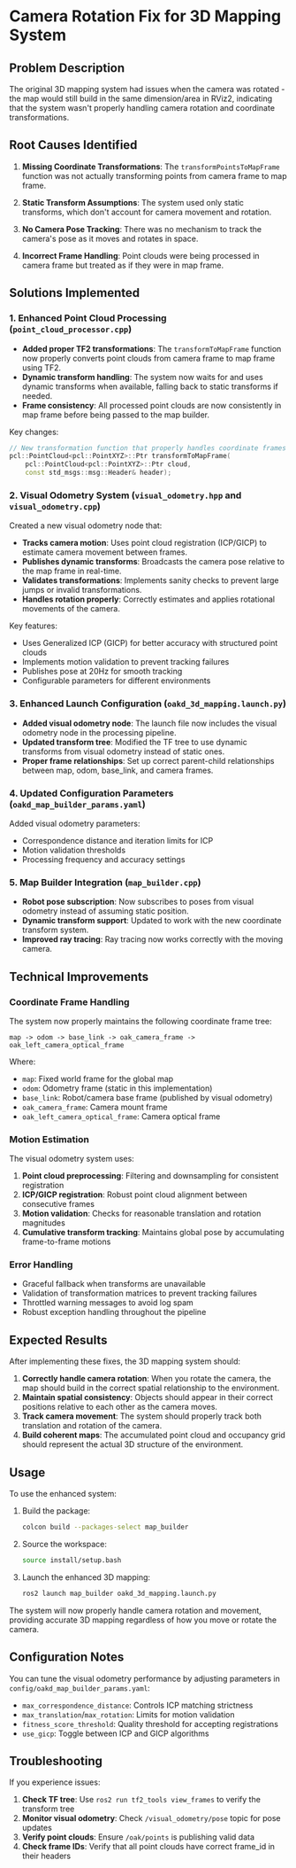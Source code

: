 # Camera Rotation Fix for 3D Mapping System

## Problem Description
The original 3D mapping system had issues when the camera was rotated - the map would still build in the same dimension/area in RViz2, indicating that the system wasn't properly handling camera rotation and coordinate transformations.

## Root Causes Identified

1. **Missing Coordinate Transformations**: The `transformPointsToMapFrame` function was not actually transforming points from camera frame to map frame.

2. **Static Transform Assumptions**: The system used only static transforms, which don't account for camera movement and rotation.

3. **No Camera Pose Tracking**: There was no mechanism to track the camera's pose as it moves and rotates in space.

4. **Incorrect Frame Handling**: Point clouds were being processed in camera frame but treated as if they were in map frame.

## Solutions Implemented

### 1. Enhanced Point Cloud Processing (`point_cloud_processor.cpp`)

- **Added proper TF2 transformations**: The `transformToMapFrame` function now properly converts point clouds from camera frame to map frame using TF2.
- **Dynamic transform handling**: The system now waits for and uses dynamic transforms when available, falling back to static transforms if needed.
- **Frame consistency**: All processed point clouds are now consistently in map frame before being passed to the map builder.

Key changes:
```cpp
// New transformation function that properly handles coordinate frames
pcl::PointCloud<pcl::PointXYZ>::Ptr transformToMapFrame(
    pcl::PointCloud<pcl::PointXYZ>::Ptr cloud, 
    const std_msgs::msg::Header& header);
```

### 2. Visual Odometry System (`visual_odometry.hpp` and `visual_odometry.cpp`)

Created a new visual odometry node that:

- **Tracks camera motion**: Uses point cloud registration (ICP/GICP) to estimate camera movement between frames.
- **Publishes dynamic transforms**: Broadcasts the camera pose relative to the map frame in real-time.
- **Validates transformations**: Implements sanity checks to prevent large jumps or invalid transformations.
- **Handles rotation properly**: Correctly estimates and applies rotational movements of the camera.

Key features:
- Uses Generalized ICP (GICP) for better accuracy with structured point clouds
- Implements motion validation to prevent tracking failures
- Publishes pose at 20Hz for smooth tracking
- Configurable parameters for different environments

### 3. Enhanced Launch Configuration (`oakd_3d_mapping.launch.py`)

- **Added visual odometry node**: The launch file now includes the visual odometry node in the processing pipeline.
- **Updated transform tree**: Modified the TF tree to use dynamic transforms from visual odometry instead of static ones.
- **Proper frame relationships**: Set up correct parent-child relationships between map, odom, base_link, and camera frames.

### 4. Updated Configuration Parameters (`oakd_map_builder_params.yaml`)

Added visual odometry parameters:
- Correspondence distance and iteration limits for ICP
- Motion validation thresholds
- Processing frequency and accuracy settings

### 5. Map Builder Integration (`map_builder.cpp`)

- **Robot pose subscription**: Now subscribes to poses from visual odometry instead of assuming static position.
- **Dynamic transform support**: Updated to work with the new coordinate transform system.
- **Improved ray tracing**: Ray tracing now works correctly with the moving camera.

## Technical Improvements

### Coordinate Frame Handling
The system now properly maintains the following coordinate frame tree:
```
map -> odom -> base_link -> oak_camera_frame -> oak_left_camera_optical_frame
```

Where:
- `map`: Fixed world frame for the global map
- `odom`: Odometry frame (static in this implementation)
- `base_link`: Robot/camera base frame (published by visual odometry)
- `oak_camera_frame`: Camera mount frame
- `oak_left_camera_optical_frame`: Camera optical frame

### Motion Estimation
The visual odometry system uses:
1. **Point cloud preprocessing**: Filtering and downsampling for consistent registration
2. **ICP/GICP registration**: Robust point cloud alignment between consecutive frames
3. **Motion validation**: Checks for reasonable translation and rotation magnitudes
4. **Cumulative transform tracking**: Maintains global pose by accumulating frame-to-frame motions

### Error Handling
- Graceful fallback when transforms are unavailable
- Validation of transformation matrices to prevent tracking failures
- Throttled warning messages to avoid log spam
- Robust exception handling throughout the pipeline

## Expected Results

After implementing these fixes, the 3D mapping system should:

1. **Correctly handle camera rotation**: When you rotate the camera, the map should build in the correct spatial relationship to the environment.
2. **Maintain spatial consistency**: Objects should appear in their correct positions relative to each other as the camera moves.
3. **Track camera movement**: The system should properly track both translation and rotation of the camera.
4. **Build coherent maps**: The accumulated point cloud and occupancy grid should represent the actual 3D structure of the environment.

## Usage

To use the enhanced system:

1. Build the package:
   ```bash
   colcon build --packages-select map_builder
   ```

2. Source the workspace:
   ```bash
   source install/setup.bash
   ```

3. Launch the enhanced 3D mapping:
   ```bash
   ros2 launch map_builder oakd_3d_mapping.launch.py
   ```

The system will now properly handle camera rotation and movement, providing accurate 3D mapping regardless of how you move or rotate the camera.

## Configuration Notes

You can tune the visual odometry performance by adjusting parameters in `config/oakd_map_builder_params.yaml`:

- `max_correspondence_distance`: Controls ICP matching strictness
- `max_translation`/`max_rotation`: Limits for motion validation
- `fitness_score_threshold`: Quality threshold for accepting registrations
- `use_gicp`: Toggle between ICP and GICP algorithms

## Troubleshooting

If you experience issues:

1. **Check TF tree**: Use `ros2 run tf2_tools view_frames` to verify the transform tree
2. **Monitor visual odometry**: Check `/visual_odometry/pose` topic for pose updates
3. **Verify point clouds**: Ensure `/oak/points` is publishing valid data
4. **Check frame IDs**: Verify that all point clouds have correct frame_id in their headers